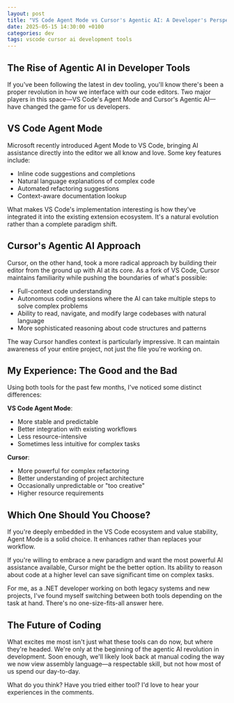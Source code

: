 ```yaml
---
layout: post
title: "VS Code Agent Mode vs Cursor's Agentic AI: A Developer's Perspective"
date: 2025-05-15 14:30:00 +0100
categories: dev
tags: vscode cursor ai development tools
---
```


## The Rise of Agentic AI in Developer Tools

If you've been following the latest in dev tooling, you'll know there's been a proper revolution in how we interface with our code editors. Two major players in this space—VS Code's Agent Mode and Cursor's Agentic AI—have changed the game for us developers.

## VS Code Agent Mode

Microsoft recently introduced Agent Mode to VS Code, bringing AI assistance directly into the editor we all know and love. Some key features include:

- Inline code suggestions and completions
- Natural language explanations of complex code
- Automated refactoring suggestions
- Context-aware documentation lookup

What makes VS Code's implementation interesting is how they've integrated it into the existing extension ecosystem. It's a natural evolution rather than a complete paradigm shift.

## Cursor's Agentic AI Approach

Cursor, on the other hand, took a more radical approach by building their editor from the ground up with AI at its core. As a fork of VS Code, Cursor maintains familiarity while pushing the boundaries of what's possible:

- Full-context code understanding
- Autonomous coding sessions where the AI can take multiple steps to solve complex problems
- Ability to read, navigate, and modify large codebases with natural language
- More sophisticated reasoning about code structures and patterns

The way Cursor handles context is particularly impressive. It can maintain awareness of your entire project, not just the file you're working on.

## My Experience: The Good and the Bad

Using both tools for the past few months, I've noticed some distinct differences:

**VS Code Agent Mode**:
- More stable and predictable
- Better integration with existing workflows
- Less resource-intensive
- Sometimes less intuitive for complex tasks

**Cursor**:
- More powerful for complex refactoring
- Better understanding of project architecture
- Occasionally unpredictable or "too creative"
- Higher resource requirements

## Which One Should You Choose?

If you're deeply embedded in the VS Code ecosystem and value stability, Agent Mode is a solid choice. It enhances rather than replaces your workflow.

If you're willing to embrace a new paradigm and want the most powerful AI assistance available, Cursor might be the better option. Its ability to reason about code at a higher level can save significant time on complex tasks.

For me, as a .NET developer working on both legacy systems and new projects, I've found myself switching between both tools depending on the task at hand. There's no one-size-fits-all answer here.

## The Future of Coding

What excites me most isn't just what these tools can do now, but where they're headed. We're only at the beginning of the agentic AI revolution in development. Soon enough, we'll likely look back at manual coding the way we now view assembly language—a respectable skill, but not how most of us spend our day-to-day.

What do you think? Have you tried either tool? I'd love to hear your experiences in the comments. 